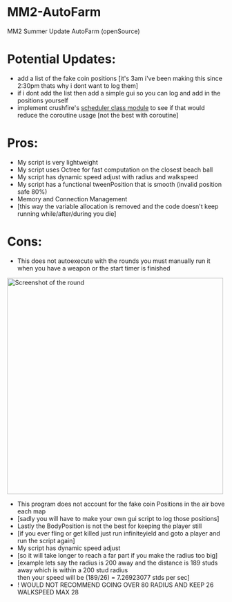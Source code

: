 # MM2-AutoFarm
MM2 Summer Update AutoFarm (openSource)

# Potential Updates:
* add a list of the fake coin positions [it's 3am i've been making this since 2:30pm thats why i dont want to log them]
* if i dont add the list then add a simple gui so you can log and add in the positions yourself
* implement crushfire's [scheduler class module](https://youtu.be/jGIomP26RRQ?si=0ba7S9dpC5fKFPfl) to see if that would reduce the coroutine usage [not the best with coroutine]


# Pros:
* My script is very lightweight
* My script uses Octree for fast computation on the closest beach ball
* My script has dynamic speed adjust with radius and walkspeed
* My script has a functional tweenPosition that is smooth (invalid position safe 80%)
* Memory and Connection Management
* [this way the variable allocation is removed and the code doesn't keep running while/after/during you die]


# Cons:
* This does not autoexecute with the rounds you must manually run it when you have a weapon or the start timer is finished
<img src="https://encrypted-tbn0.gstatic.com/images?q=tbn:ANd9GcSLxnk3Xm9ageDalMb07ci_yvGz4OnuXz9DeQ&s" alt="Screenshot of the round" width="500"/>

* This program does not account for the fake coin Positions in the air bove each map
* [sadly you will have to make your own gui script to log those positions]
* Lastly the BodyPosition is not the best for keeping the player still
* [if you ever fling or get killed just run infiniteyield and goto a player and run the script again]
* My script has dynamic speed adjust
* [so it will take longer to reach a far part if you make the radius too big]
* [example lets say the radius is 200 away and the distance is 189 studs away which is within a 200 stud radius <br/> then your speed will be (189/26) = 7.26923077 stds per sec]
* ! WOULD NOT RECOMMEND GOING OVER 80 RADIUS AND KEEP 26 WALKSPEED MAX 28
